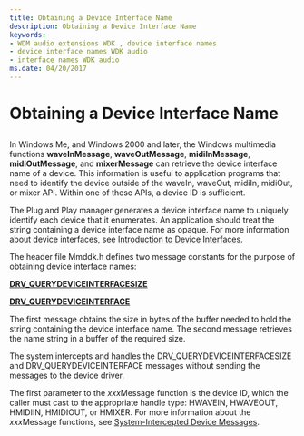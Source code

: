 ```yaml
---
title: Obtaining a Device Interface Name
description: Obtaining a Device Interface Name
keywords:
- WDM audio extensions WDK , device interface names
- device interface names WDK audio
- interface names WDK audio
ms.date: 04/20/2017
---
```


# Obtaining a Device Interface Name


## <span id="obtaining_a_device_interface_name"></span><span id="OBTAINING_A_DEVICE_INTERFACE_NAME"></span>


In Windows Me, and Windows 2000 and later, the Windows multimedia functions **waveInMessage**, **waveOutMessage**, **midiInMessage**, **midiOutMessage**, and **mixerMessage** can retrieve the device interface name of a device. This information is useful to application programs that need to identify the device outside of the waveIn, waveOut, midiIn, midiOut, or mixer API. Within one of these APIs, a device ID is sufficient.

The Plug and Play manager generates a device interface name to uniquely identify each device that it enumerates. An application should treat the string containing a device interface name as opaque. For more information about device interfaces, see [Introduction to Device Interfaces](../install/overview-of-device-interface-classes.md).

The header file Mmddk.h defines two message constants for the purpose of obtaining device interface names:

[**DRV\_QUERYDEVICEINTERFACESIZE**](/previous-versions/windows/hardware/drivers/ff536364(v=vs.85))

[**DRV\_QUERYDEVICEINTERFACE**](/previous-versions/windows/hardware/drivers/ff536363(v=vs.85))

The first message obtains the size in bytes of the buffer needed to hold the string containing the device interface name. The second message retrieves the name string in a buffer of the required size.

The system intercepts and handles the DRV\_QUERYDEVICEINTERFACESIZE and DRV\_QUERYDEVICEINTERFACE messages without sending the messages to the device driver.

The first parameter to the *xxx*Message function is the device ID, which the caller must cast to the appropriate handle type: HWAVEIN, HWAVEOUT, HMIDIIN, HMIDIOUT, or HMIXER. For more information about the *xxx*Message functions, see [System-Intercepted Device Messages](system-intercepted-device-messages.md).

 

